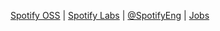 [Spotify OSS](https://spotify.github.io/) | [Spotify Labs](https://labs.spotify.com/) | [@SpotifyEng](https://twitter.com/SpotifyEng) | [Jobs](https://www.spotifyjobs.com/)